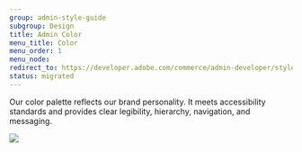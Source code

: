 ```yaml
---
group: admin-style-guide
subgroup: Design
title: Admin Color
menu_title: Color
menu_order: 1
menu_node:
redirect_to: https://developer.adobe.com/commerce/admin-developer/style-guide/design/color/
status: migrated
---
```


Our color palette reflects our brand personality. It meets accessibility standards and provides clear legibility, hierarchy, navigation, and messaging.

![](img/ColorPalette.jpg)
